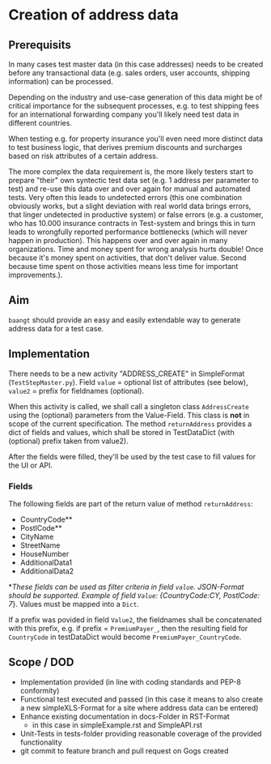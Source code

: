 # Creation of address data

## Prerequisits

In many cases test master data (in this case addresses) needs to be created before any transactional data (e.g. sales orders,
user accounts, shipping information) can be processed.

Depending on the industry and use-case generation of this data might be of critical importance for the subsequent processes,
e.g. to test shipping fees for an international forwarding company you'll likely need test data in different countries.

When testing e.g. for property insurance you'll even need more distinct data to test business logic, that derives premium 
discounts and surcharges based on risk attributes of a certain address.

The more complex the data requirement is, the more likely testers start to prepare "their" own syntectic test data set (e.g.
1 address per parameter to test) and re-use this data over and over again for manual and automated tests. Very often this
leads to undetected errors (this one combination obviously works, but a slight deviation with real world data brings 
errors, that linger undetected in productive system) or false errors (e.g. a customer, who has 10.000 insurance contracts 
in Test-system and brings this in turn leads to wrongfully reported performance bottlenecks (which will never happen in 
production). This happens over and over again in many organizations. Time and money spent for wrong analysis hurts double! 
Once because it's money spent on activities, that don't deliver value. Second because time spent on those activities means 
less time for important improvements.). 

## Aim

``baangt`` should provide an easy and easily extendable way to generate address data for a test case. 

## Implementation

There needs to be a new activity "ADDRESS_CREATE" in SimpleFormat (``TestStepMaster.py``). Field ``value`` = optional list of 
attributes (see below), ``value2`` = prefix for fieldnames (optional).

When this activity is called, we shall call a singleton class ``AddressCreate`` using the (optional) parameters from the
Value-Field. This class is **not** in scope of the current specification. The method ``returnAddress`` provides a dict of 
fields and values, which shall be stored in TestDataDict (with (optional) prefix taken from value2).

After the fields were filled, they'll be used by the test case to fill values for the UI or API.

### Fields
The following fields are part of the return value of method ``returnAddress``:
* CountryCode**
* PostlCode**
* CityName
* StreetName
* HouseNumber
* AdditionalData1
* AdditionalData2

**These fields can be used as filter criteria in field ``value``. JSON-Format should be supported. Example of field ``Value``: {CountryCode:CY, PostlCode: 7*}.
Values must be mapped into a ``Dict``.

If a prefix was povided in field ``Value2``, the fieldnames shall be concatenated with this prefix, e.g. if 
prefix = ``PremiumPayer_``, then the resulting field for ``CountryCode`` in testDataDict would become 
``PremiumPayer_CountryCode``.

## Scope / DOD
* Implementation provided (in line with coding standards and PEP-8 conformity)
* Functional test executed and passed (in this case it means to also create a new simpleXLS-Format for a site where
address data can be entered)
* Enhance existing documentation in docs-Folder in RST-Format
    * in this case in simpleExample.rst and SimpleAPI.rst
* Unit-Tests in tests-folder providing reasonable coverage of the provided functionality
* git commit to feature branch and pull request on Gogs created